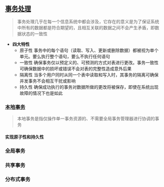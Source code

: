## [事务处理](https://icyfenix.cn/architect-perspective/general-architecture/transaction/)
> 事务处理几乎在每一个信息系统中都会涉及，它存在的意义是为了保证系统中所有的数据都是符合期望的，且相互关联的数据之间不会产生矛盾，即数据状态的一致性
* **四大特性**
  * 原子性 事务中的每个语句（读取、写入、更新或删除数据）都被视为单个单元。要么执行整个语句，要么不执行任何语句
  * 一致性 确保事务仅以预定义的、可预测的方式对表进行更改。事务一致性可确保数据中的损坏或错误不会对表的完整性造成意外后果
  * 隔离性 当多个用户同时从同一个表中读取和写入时，其事务的隔离可确保并发事务不会相互干扰或影响
  * 持久性 确保成功执行的事务对数据所做的更改将被保存，即使在系统出现故障的情况下也是如此
### [本地事务](https://icyfenix.cn/architect-perspective/general-architecture/transaction/local.html)
> 本地事务是指仅操作单一事务资源的、不需要全局事务管理器进行协调的事务
#### 实现原子性和持久性

### 全局事务
### 共享事务
### 分布式事务
